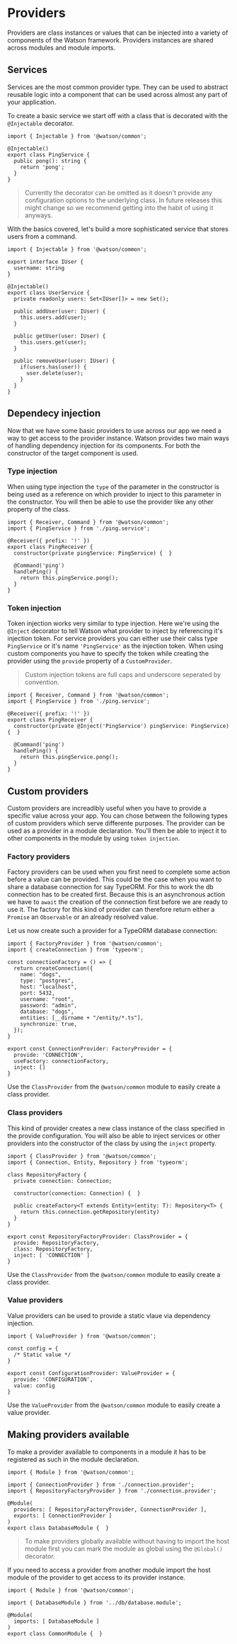 # Providers

Providers are class instances or values that can be injected into a variety of components of the Watson framework. Providers instances are shared across modules and module imports.

## Services

Services are the most common provider type. They can be used to abstract reusable logic into a component that can be used across almost any part of your application.

To create a basic service we start off with a class that is decorated with the `@Injectable` decorator.

```TS
import { Injectable } from '@watson/common';

@Injectable()
export class PingService {
  public pong(): string {
    return 'pong';
  }
}
```

> Currently the decorator can be omitted as it doesn't provide any configuration options to the underlying class. In future releases this might change so we recommend getting into the habit of using it anyways.

With the basics covered, let's build a more sophisticated service that stores users from a command.

```TS
import { Injectable } from '@watson/common';

export interface IUser {
  username: string
}

@Injectable()
export class UserService {
  private readonly users: Set<IUser[]> = new Set();

  public addUser(user: IUser) {
    this.users.add(user);
  }

  public getUser(user: IUser) {
    this.users.get(user);
  }

  public removeUser(user: IUser) {
    if(users.has(user)) {
      user.delete(user);
    }
  }
}
```

## Dependecy injection

Now that we have some basic providers to use across our app we need a way to get access to the provider instance. Watson provides two main ways of handling dependency injection for its components. For both the constructor of the target component is used.

### Type injection

When using type injection the `type` of the parameter in the constructor is being used as a reference on which provider to inject to this parameter in the constructor. You will then be able to use the provider like any other property of the class.

```TS
import { Receiver, Command } from '@watson/common';
import { PingService } from './ping.service';

@Receiver({ prefix: '!' })
export class PingReceiver {
  constructor(private pingService: PingService) {  }

  @Command('ping')
  handlePing() {
    return this.pingService.pong();
  }
}
```

### Token injection

Token injection works very similar to type injection. Here we're using the `@Inject` decorator to tell Watson what provider to inject by referencing it's injection token. For service providers you can either use their calss type `PingService` or it's name `'PingService'` as the injection token. When using custom components you have to specify the token while creating the provider using the `provide` property of a `CustomProvider`.

> Custom injection tokens are full caps and underscore seperated by convention.

```TS
import { Receiver, Command } from '@watson/common';
import { PingService } from './ping.service';

@Receiver({ prefix: '!' })
export class PingReceiver {
  constructor(private @Inject('PingService') pingService: PingService) {  }

  @Command('ping')
  handlePing() {
    return this.pingService.pong();
  }
}
```

## Custom providers

Custom providers are increadibly useful when you have to provide a specific value across your app. You can chose between the following types of custom providers which serve differente purposes. The provider can be used as a provider in a module declaration. You'll then be able to inject it to other components in the module by using `token injection`.

### Factory providers

Factory providers can be used when you first need to complete some action before a value can be provided. This could be the case when you want to share a database connection for say TypeORM. For this to work the db connection has to be created first. Because this is an asynchronous action we have to `await` the creation of the connection first before we are ready to use it. The factory for this kind of provider can therefore return either a `Promise` an `Observable` or an already resolved value.

Let us now create such a provider for a TypeORM database connection:

```TS
import { FactoryProvider } from '@watson/common';
import { createConnection } from 'typeorm';

const connectionFactory = () => {
  return createConnection({
    name: "dogs",
    type: "postgres",
    host: "localhost",
    port: 5432,
    username: "root",
    password: "admin",
    database: "dogs",
    entities: [__dirname + "/entity/*.ts"],
    synchronize: true,
  });
}

export const ConnectionProvider: FactoryProvider = {
  provide: 'CONNECTION',
  useFactory: connectionFactory,
  inject: []
}
```

Use the `ClassProvider` from the `@watson/common` module to easily create a class provider.

### Class providers

This kind of provider creates a new class instance of the class specified in the provide configuration. You will also be able to inject services or other providers into the constructor of the class by using the `inject` property.

```TS
import { ClassProvider } from '@watson/common';
import { Connection, Entity, Repository } from 'typeorm';

class RepositoryFactory {
  private connection: Connection;

  constructor(connection: Connection) {  }

  public createFactory<T extends Entity>(entity: T): Repository<T> {
    return this.connection.getRepository(entity)
  }
}

export const RepositoryFactoryProvider: ClassProvider = {
  provide: RepositoryFactory,
  class: RepositoryFactory,
  inject: [ 'CONNECTION' ]
}
```

Use the `ClassProvider` from the `@watson/common` module to easily create a class provider.

### Value providers

Value providers can be used to provide a static vlaue via dependency injection.

```TS
import { ValueProvider } from '@watson/common';

const config = {
  /* Static value */
}

export const ConfigurationProvider: ValueProvider = {
  provide: 'CONFIGURATION',
  value: config
}
```

Use the `ValueProvider` from the `@watson/common` module to easily create a value provider.

## Making providers available

To make a provider available to components in a module it has to be registered as such in the module declaration.

```TS
import { Module } from '@watson/common';

import { ConnectionProvider } from './connection.provider';
import { RepositoryFactoryProvider } from './connection.provider';

@Module(
  providers: [ RepositoryFactoryProvider, ConnectionProvider ],
  exports: [ ConnectionProvider ]
)
export class DatabaseModule {  }
```

> To make providers globally available without having to import the host module first you can mark the module as global using the <code>@Global()</code> decorator.

If you need to access a provider from another module import the host module of the provider to get access to its provider instance.

```TS
import { Module } from '@watson/common';

import { DatabaseModule } from '../db/database.module';

@Module(
  imports: [ DatabaseModule ]
)
export class CommonModule {  }
```
